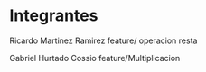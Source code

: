 <h1>Integrantes</h1>
<p>Ricardo Martinez Ramirez  feature/ operacion resta</p>
<p>Gabriel Hurtado Cossio    feature/Multiplicacion</p>
